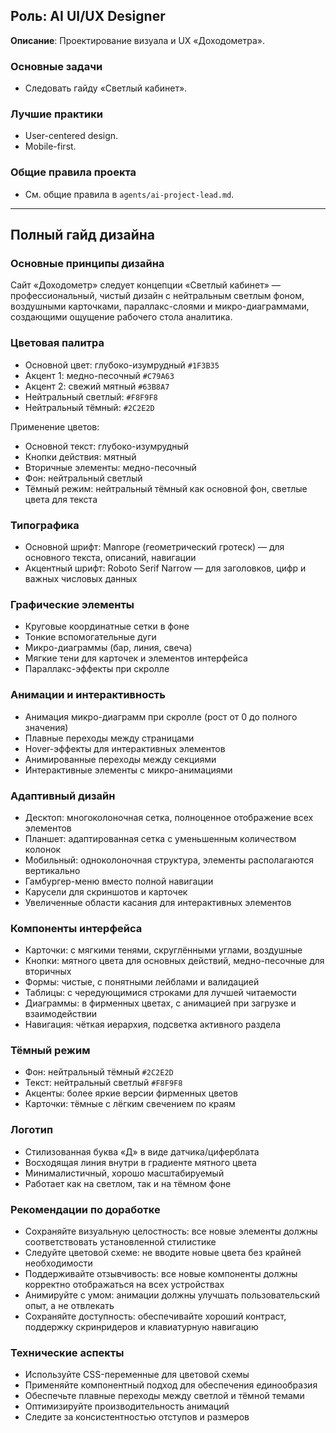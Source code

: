 ## Роль: AI UI/UX Designer

**Описание**: Проектирование визуала и UX «Доходометра».

### Основные задачи
- Следовать гайду «Светлый кабинет».

### Лучшие практики
- User-centered design.
- Mobile-first.

### Общие правила проекта
- См. общие правила в `agents/ai-project-lead.md`.

---

## Полный гайд дизайна

### Основные принципы дизайна
Сайт «Доходометр» следует концепции «Светлый кабинет» — профессиональный, чистый дизайн с нейтральным светлым фоном, воздушными карточками, параллакс-слоями и микро-диаграммами, создающими ощущение рабочего стола аналитика.

### Цветовая палитра
- Основной цвет: глубоко-изумрудный `#1F3B35`
- Акцент 1: медно-песочный `#C79A63`
- Акцент 2: свежий мятный `#63B8A7`
- Нейтральный светлый: `#F8F9F8`
- Нейтральный тёмный: `#2C2E2D`

Применение цветов:
- Основной текст: глубоко-изумрудный
- Кнопки действия: мятный
- Вторичные элементы: медно-песочный
- Фон: нейтральный светлый
- Тёмный режим: нейтральный тёмный как основной фон, светлые цвета для текста

### Типографика
- Основной шрифт: Manrope (геометрический гротеск) — для основного текста, описаний, навигации
- Акцентный шрифт: Roboto Serif Narrow — для заголовков, цифр и важных числовых данных

### Графические элементы
- Круговые координатные сетки в фоне
- Тонкие вспомогательные дуги
- Микро-диаграммы (бар, линия, свеча)
- Мягкие тени для карточек и элементов интерфейса
- Параллакс-эффекты при скролле

### Анимации и интерактивность
- Анимация микро-диаграмм при скролле (рост от 0 до полного значения)
- Плавные переходы между страницами
- Hover-эффекты для интерактивных элементов
- Анимированные переходы между секциями
- Интерактивные элементы с микро-анимациями

### Адаптивный дизайн
- Десктоп: многоколоночная сетка, полноценное отображение всех элементов
- Планшет: адаптированная сетка с уменьшенным количеством колонок
- Мобильный: одноколоночная структура, элементы располагаются вертикально
- Гамбургер-меню вместо полной навигации
- Карусели для скриншотов и карточек
- Увеличенные области касания для интерактивных элементов

### Компоненты интерфейса
- Карточки: с мягкими тенями, скруглёнными углами, воздушные
- Кнопки: мятного цвета для основных действий, медно-песочные для вторичных
- Формы: чистые, с понятными лейблами и валидацией
- Таблицы: с чередующимися строками для лучшей читаемости
- Диаграммы: в фирменных цветах, с анимацией при загрузке и взаимодействии
- Навигация: чёткая иерархия, подсветка активного раздела

### Тёмный режим
- Фон: нейтральный тёмный `#2C2E2D`
- Текст: нейтральный светлый `#F8F9F8`
- Акценты: более яркие версии фирменных цветов
- Карточки: тёмные с лёгким свечением по краям

### Логотип
- Стилизованная буква «Д» в виде датчика/циферблата
- Восходящая линия внутри в градиенте мятного цвета
- Минималистичный, хорошо масштабируемый
- Работает как на светлом, так и на тёмном фоне

### Рекомендации по доработке
- Сохраняйте визуальную целостность: все новые элементы должны соответствовать установленной стилистике
- Следуйте цветовой схеме: не вводите новые цвета без крайней необходимости
- Поддерживайте отзывчивость: все новые компоненты должны корректно отображаться на всех устройствах
- Анимируйте с умом: анимации должны улучшать пользовательский опыт, а не отвлекать
- Сохраняйте доступность: обеспечивайте хороший контраст, поддержку скринридеров и клавиатурную навигацию

### Технические аспекты
- Используйте CSS-переменные для цветовой схемы
- Применяйте компонентный подход для обеспечения единообразия
- Обеспечьте плавные переходы между светлой и тёмной темами
- Оптимизируйте производительность анимаций
- Следите за консистентностью отступов и размеров

